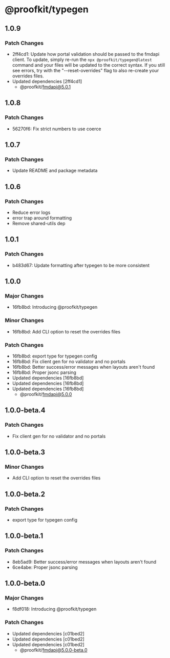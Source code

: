 # @proofkit/typegen

## 1.0.9

### Patch Changes

- 2ff4cd1: Update how portal validation should be passed to the fmdapi client.
  To update, simply re-run the `npx @proofkit/typegen@latest` command and your files will be updated to the correct syntax. If you still see errors, try with the "--reset-overrides" flag to also re-create your overrides files.
- Updated dependencies [2ff4cd1]
  - @proofkit/fmdapi@5.0.1

## 1.0.8

### Patch Changes

- 56270f6: Fix strict numbers to use coerce

## 1.0.7

### Patch Changes

- Update README and package metadata

## 1.0.6

### Patch Changes

- Reduce error logs
- error trap around formatting
- Remove shared-utils dep

## 1.0.1

### Patch Changes

- b483d67: Update formatting after typegen to be more consistent

## 1.0.0

### Major Changes

- 16fb8bd: Introducing @proofkit/typegen

### Minor Changes

- 16fb8bd: Add CLI option to reset the overrides files

### Patch Changes

- 16fb8bd: export type for typegen config
- 16fb8bd: Fix client gen for no validator and no portals
- 16fb8bd: Better success/error messages when layouts aren't found
- 16fb8bd: Proper jsonc parsing
- Updated dependencies [16fb8bd]
- Updated dependencies [16fb8bd]
- Updated dependencies [16fb8bd]
  - @proofkit/fmdapi@5.0.0

## 1.0.0-beta.4

### Patch Changes

- Fix client gen for no validator and no portals

## 1.0.0-beta.3

### Minor Changes

- Add CLI option to reset the overrides files

## 1.0.0-beta.2

### Patch Changes

- export type for typegen config

## 1.0.0-beta.1

### Patch Changes

- 8eb5ad9: Better success/error messages when layouts aren't found
- 6ce4abe: Proper jsonc parsing

## 1.0.0-beta.0

### Major Changes

- f8df018: Introducing @proofkit/typegen

### Patch Changes

- Updated dependencies [c01bed2]
- Updated dependencies [c01bed2]
- Updated dependencies [c01bed2]
  - @proofkit/fmdapi@5.0.0-beta.0
